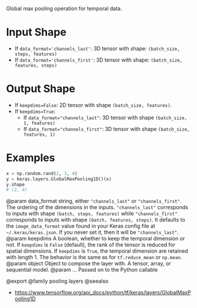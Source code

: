Global max pooling operation for temporal data.

# Input Shape
- If `data_format='channels_last'`:
    3D tensor with shape:
    `(batch_size, steps, features)`
- If `data_format='channels_first'`:
    3D tensor with shape:
    `(batch_size, features, steps)`

# Output Shape
- If `keepdims=False`:
    2D tensor with shape `(batch_size, features)`.
- If `keepdims=True`:
    - If `data_format="channels_last"`:
        3D tensor with shape `(batch_size, 1, features)`
    - If `data_format="channels_first"`:
        3D tensor with shape `(batch_size, features, 1)`

# Examples
```python
x = np.random.rand(2, 3, 4)
y = keras.layers.GlobalMaxPooling1D()(x)
y.shape
# (2, 4)
```

@param data_format string, either `"channels_last"` or `"channels_first"`.
    The ordering of the dimensions in the inputs. `"channels_last"`
    corresponds to inputs with shape `(batch, steps, features)`
    while `"channels_first"` corresponds to inputs with shape
    `(batch, features, steps)`. It defaults to the `image_data_format`
    value found in your Keras config file at `~/.keras/keras.json`.
    If you never set it, then it will be `"channels_last"`.
@param keepdims A boolean, whether to keep the temporal dimension or not.
    If `keepdims` is `False` (default), the rank of the tensor is
    reduced for spatial dimensions. If `keepdims` is `True`, the
    temporal dimension are retained with length 1.
    The behavior is the same as for `tf.reduce_mean` or `np.mean`.
@param object Object to compose the layer with. A tensor, array, or sequential model.
@param ... Passed on to the Python callable

@export
@family pooling layers
@seealso
+ <https://www.tensorflow.org/api_docs/python/tf/keras/layers/GlobalMaxPooling1D>
